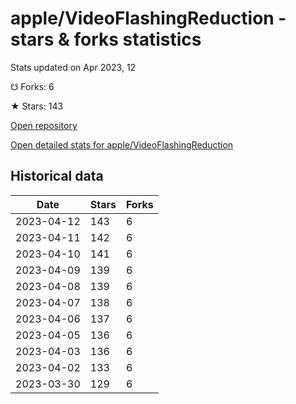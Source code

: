 # apple/VideoFlashingReduction - stars & forks statistics

Stats updated on Apr 2023, 12

☋ Forks: 6

★ Stars: 143

[Open repository](https://github.com/apple/VideoFlashingReduction)

[Open detailed stats for apple/VideoFlashingReduction](https://reviewgithub.com/rep/apple/VideoFlashingReduction)

## Historical data
| Date | Stars | Forks |
|------|-------|-------|
| 2023-04-12 | 143 | 6 | 
| 2023-04-11 | 142 | 6 | 
| 2023-04-10 | 141 | 6 | 
| 2023-04-09 | 139 | 6 | 
| 2023-04-08 | 139 | 6 | 
| 2023-04-07 | 138 | 6 | 
| 2023-04-06 | 137 | 6 | 
| 2023-04-05 | 136 | 6 | 
| 2023-04-03 | 136 | 6 | 
| 2023-04-02 | 133 | 6 | 
| 2023-03-30 | 129 | 6 | 


